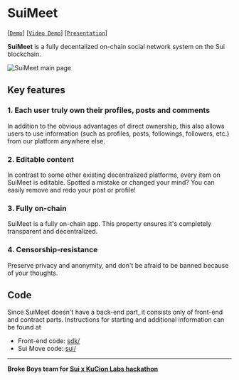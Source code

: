 # SuiMeet
[[`Demo`](https://hack.sui.io)] [[`Video Demo`](https://drive.google.com)] [[`Presentation`](https://segment-anything.com/demo)]

**SuiMeet** is a fully decentalized on-chain social network system on the Sui blockchain.


![SuiMeet main page](https://i.ibb.co/L9x790p/2023-07-05-11-41-31.jpg)

## Key features
### 1. Each user truly own their profiles, posts and comments
In addition to the obvious advantages of direct ownership, this also allows users to use information (such as profiles, posts, followings, followers, etc.) from our platform anywhere else.  
### 2. Editable content
In contrast to some other existing decentralized platforms, every item on SuiMeet is editable. Spotted a mistake or changed your mind? You can easily remove and redo your post or profile!
### 3. Fully on-chain 
SuiMeet is a fully on-chain app. This property ensures it's completely transparent and decentralized.
### 4. Censorship-resistance
Preserve privacy and anonymity, and don't be afraid to be banned because of your thoughts.

## Code

Since SuiMeet doesn't have a back-end part, it consists only of front-end and contract parts. Instructions for starting and additional information can be found at
- Front-end code: [sdk/](sdk/)
- Sui Move code: [sui/](sui/)

---
**Broke Boys team for [Sui x KuCion Labs hackathon](https://hack.sui.io/)**
